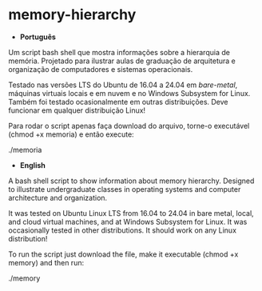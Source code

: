 # memory-hierarchy

* **Português**

Um script bash shell que mostra informações sobre a hierarquia de memória. Projetado para ilustrar aulas de graduação de arquitetura e organização de computadores e sistemas operacionais.

Testado nas versões LTS do Ubuntu de 16.04 a 24.04 em _bare-metal_, máquinas virtuais locais e em nuvem e no Windows Subsystem for Linux. Também foi testado ocasionalmente em outras distribuições. Deve funcionar em qualquer distribuição Linux!

Para rodar o script apenas faça download do arquivo, torne-o executável (chmod +x memoria) e então execute:

./memoria


* **English**

A bash shell script to show information about memory hierarchy. Designed to illustrate undergraduate classes in operating systems and computer architecture and organization.

It was tested on Ubuntu Linux LTS from 16.04 to 24.04 in bare metal, local, and cloud virtual machines, and at Windows Subsystem for Linux. It was occasionally tested in other distributions. It should work on any Linux distribution!

To run the script just download the file, make it executable (chmod +x memory) and then run:

./memory
